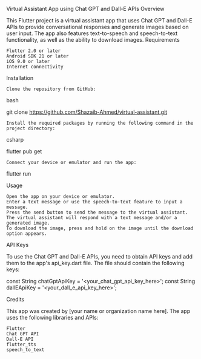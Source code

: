 Virtual Assistant App using Chat GPT and Dall-E APIs
Overview

This Flutter project is a virtual assistant app that uses Chat GPT and Dall-E APIs to provide conversational responses and generate images based on user input. The app also features text-to-speech and speech-to-text functionality, as well as the ability to download images.
Requirements

    Flutter 2.0 or later
    Android SDK 21 or later
    iOS 9.0 or later
    Internet connectivity

Installation

    Clone the repository from GitHub:

bash

git clone https://github.com/Shazaib-Ahmed/virtual-assistant.git

    Install the required packages by running the following command in the project directory:

csharp

flutter pub get

    Connect your device or emulator and run the app:

flutter run

Usage

    Open the app on your device or emulator.
    Enter a text message or use the speech-to-text feature to input a message.
    Press the send button to send the message to the virtual assistant.
    The virtual assistant will respond with a text message and/or a generated image.
    To download the image, press and hold on the image until the download option appears.

API Keys

To use the Chat GPT and Dall-E APIs, you need to obtain API keys and add them to the app's api_key.dart file. The file should contain the following keys:

const String chatGptApiKey = '<your_chat_gpt_api_key_here>';
const String dallEApiKey = '<your_dall_e_api_key_here>';

Credits

This app was created by [your name or organization name here]. The app uses the following libraries and APIs:

    Flutter
    Chat GPT API
    Dall-E API
    flutter_tts
    speech_to_text